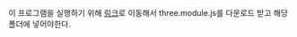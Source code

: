 이 프로그램을 실행하기 위해 [링크](https://github.com/mrdoob/three.js/tree/dev/build)로 이동해서 three.module.js를 다운로드 받고 해당 폴더에 넣어야한다. 